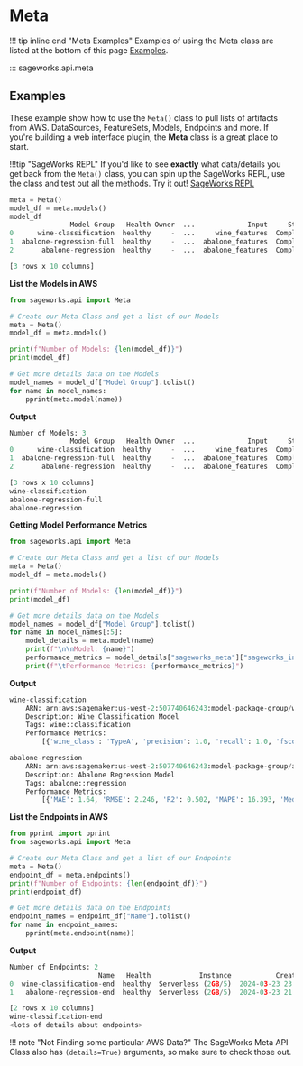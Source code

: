 # Meta

!!! tip inline end "Meta Examples"
    Examples of using the Meta class are listed at the bottom of this page [Examples](#examples).
    
::: sageworks.api.meta


## Examples
These example show how to use the `Meta()` class to pull lists of artifacts from AWS. DataSources, FeatureSets, Models, Endpoints and more. If you're building a web interface plugin, the **Meta** class is a great place to start.

!!!tip "SageWorks REPL"
    If you'd like to see **exactly** what data/details you get back from the `Meta()` class, you can spin up the SageWorks REPL, use the class and test out all the methods. Try it out! [SageWorks REPL](../repl/index.md)

```py title="Using SageWorks REPL"
meta = Meta()
model_df = meta.models()
model_df
               Model Group   Health Owner  ...             Input     Status                Description
0      wine-classification  healthy     -  ...     wine_features  Completed  Wine Classification Model
1  abalone-regression-full  healthy     -  ...  abalone_features  Completed   Abalone Regression Model
2       abalone-regression  healthy     -  ...  abalone_features  Completed   Abalone Regression Model

[3 rows x 10 columns]
```

**List the Models in AWS**

```py title="meta_list_models.py"
from sageworks.api import Meta

# Create our Meta Class and get a list of our Models
meta = Meta()
model_df = meta.models()

print(f"Number of Models: {len(model_df)}")
print(model_df)

# Get more details data on the Models
model_names = model_df["Model Group"].tolist()
for name in model_names:
    pprint(meta.model(name))
```

**Output**

```py
Number of Models: 3
               Model Group   Health Owner  ...             Input     Status                Description
0      wine-classification  healthy     -  ...     wine_features  Completed  Wine Classification Model
1  abalone-regression-full  healthy     -  ...  abalone_features  Completed   Abalone Regression Model
2       abalone-regression  healthy     -  ...  abalone_features  Completed   Abalone Regression Model

[3 rows x 10 columns]
wine-classification
abalone-regression-full
abalone-regression
```

**Getting Model Performance Metrics**

```py title="meta_model_metrics.py"
from sageworks.api import Meta

# Create our Meta Class and get a list of our Models
meta = Meta()
model_df = meta.models()

print(f"Number of Models: {len(model_df)}")
print(model_df)

# Get more details data on the Models
model_names = model_df["Model Group"].tolist()
for name in model_names[:5]:
    model_details = meta.model(name)
    print(f"\n\nModel: {name}")
    performance_metrics = model_details["sageworks_meta"]["sageworks_inference_metrics"]
    print(f"\tPerformance Metrics: {performance_metrics}")
```

**Output**

```py
wine-classification
	ARN: arn:aws:sagemaker:us-west-2:507740646243:model-package-group/wine-classification
	Description: Wine Classification Model
	Tags: wine::classification
	Performance Metrics:
		[{'wine_class': 'TypeA', 'precision': 1.0, 'recall': 1.0, 'fscore': 1.0, 'roc_auc': 1.0, 'support': 12}, {'wine_class': 'TypeB', 'precision': 1.0, 'recall': 1.0, 'fscore': 1.0, 'roc_auc': 1.0, 'support': 14}, {'wine_class': 'TypeC', 'precision': 1.0, 'recall': 1.0, 'fscore': 1.0, 'roc_auc': 1.0, 'support': 9}]

abalone-regression
	ARN: arn:aws:sagemaker:us-west-2:507740646243:model-package-group/abalone-regression
	Description: Abalone Regression Model
	Tags: abalone::regression
	Performance Metrics:
		[{'MAE': 1.64, 'RMSE': 2.246, 'R2': 0.502, 'MAPE': 16.393, 'MedAE': 1.209, 'NumRows': 834}]
```

**List the Endpoints in AWS**

```py title="meta_list_endpoints.py"
from pprint import pprint
from sageworks.api import Meta

# Create our Meta Class and get a list of our Endpoints
meta = Meta()
endpoint_df = meta.endpoints()
print(f"Number of Endpoints: {len(endpoint_df)}")
print(endpoint_df)

# Get more details data on the Endpoints
endpoint_names = endpoint_df["Name"].tolist()
for name in endpoint_names:
    pprint(meta.endpoint(name))
```

**Output**

```py
Number of Endpoints: 2
                      Name   Health            Instance           Created  ...     Status     Variant Capture Samp(%)
0  wine-classification-end  healthy  Serverless (2GB/5)  2024-03-23 23:09  ...  InService  AllTraffic   False       -
1   abalone-regression-end  healthy  Serverless (2GB/5)  2024-03-23 21:11  ...  InService  AllTraffic   False       -

[2 rows x 10 columns]
wine-classification-end
<lots of details about endpoints>
```


!!! note "Not Finding some particular AWS Data?"
    The SageWorks Meta API Class also has `(details=True)` arguments, so make sure to check those out.
